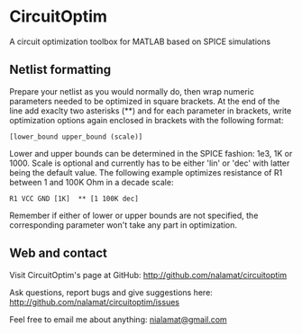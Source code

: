 # CircuitOptim

A circuit optimization toolbox for MATLAB based on SPICE simulations


## Netlist formatting

Prepare your netlist as you would normally do, then wrap numeric parameters
needed to be optimized in square brackets. At the end of the line add exaclty
two asterisks (**) and for each parameter in brackets, write optimization
options again enclosed in brackets with the following format:

    [lower_bound upper_bound (scale)]

Lower and upper bounds can be determined in the SPICE fashion: 1e3, 1K or 1000.
Scale is optional and currently has to be either 'lin' or 'dec' with latter
being the default value. The following example optimizes resistance of R1
between 1 and 100K Ohm in a decade scale:

    R1 VCC GND [1K]  ** [1 100K dec]

Remember if either of lower or upper bounds are not specified, the
corresponding parameter won't take any part in optimization.


## Web and contact

Visit CircuitOptim's page at GitHub:
    http://github.com/nalamat/circuitoptim

Ask questions, report bugs and give suggestions here:
    http://github.com/nalamat/circuitoptim/issues

Feel free to email me about anything:
    nialamat@gmail.com